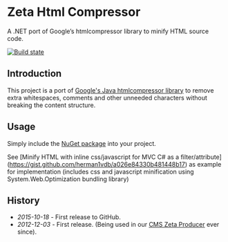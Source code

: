 # Zeta Html Compressor

A .NET port of Google’s htmlcompressor library to minify HTML source code.

[![Build state](https://travis-ci.org/UweKeim/ZetaProducerHtmlCompressor.svg?branch=master)](https://travis-ci.org/UweKeim/ZetaProducerHtmlCompressor "Travis CI build status")

## Introduction

This project is a port of [Google's Java htmlcompressor library](https://code.google.com/p/htmlcompressor/) to remove extra whitespaces, comments and other unneeded characters without breaking the content structure.

## Usage

Simply include the [NuGet package](https://www.nuget.org/packages/ZetaProducerHtmlCompressor/) into your project.

See [Minify HTML with inline css/javascript for MVC C# as a filter/attribute] (https://gist.github.com/herman1vdb/a026e84330b481448b17) as example for implementation (includes css and javascript minification using System.Web.Optimization bundling library)

## History

  * *2015-10-18* - First release to GitHub.
  * *2012-12-03* - First release. (Being used in our [CMS Zeta Producer](http://www.zeta-producer.com) ever since).

